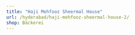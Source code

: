 ```yaml
---
title: "Haji Mehfooz Sheermal House"
url: /hyderabad/haji-mehfooz-sheermal-house-2/
shop: Bäckerei
---
```

